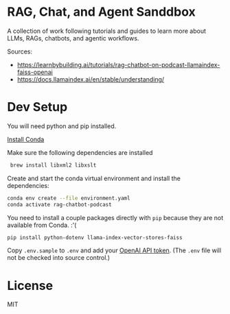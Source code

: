 # RAG, Chat, and Agent Sanddbox
A collection of work following tutorials and guides to learn more about LLMs, RAGs, chatbots, and agentic workflows.

Sources: 
- https://learnbybuilding.ai/tutorials/rag-chatbot-on-podcast-llamaindex-faiss-openai
- https://docs.llamaindex.ai/en/stable/understanding/

# Dev Setup
You will need python and pip installed.

[Install Conda](https://docs.conda.io/projects/conda/en/latest/user-guide/install/index.html)

Make sure the following dependencies are installed

```bash
 brew install libxml2 libxslt
```

Create and start the conda virtual environment and install the dependencies:

```bash
conda env create --file environment.yaml
conda activate rag-chatbot-podcast
```

You need to install a couple packages directly with `pip` because they are not available from Conda. :'(

```bash
pip install python-dotenv llama-index-vector-stores-faiss
```

Copy `.env.sample` to `.env` and add your [OpenAI API token](https://platform.openai.com/api-keys). 
(The `.env` file will not be checked into source control.)


# License
MIT